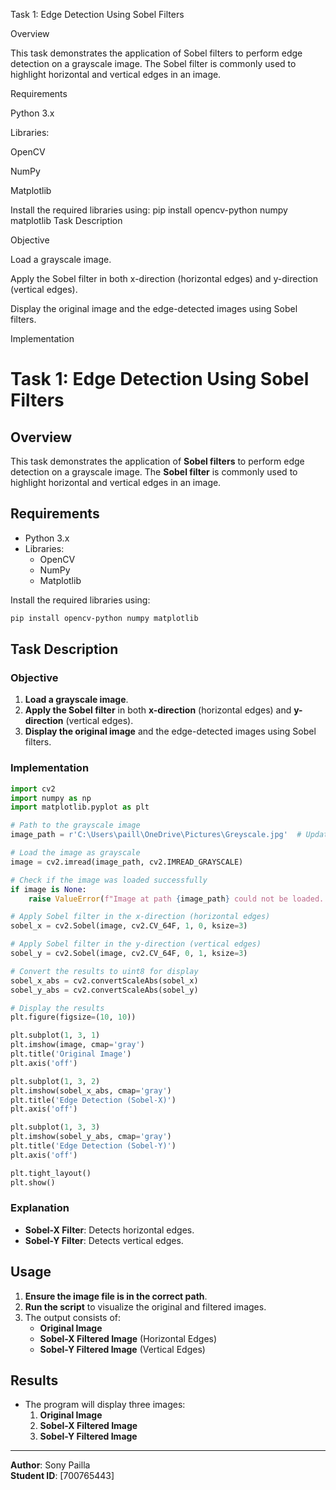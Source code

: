 Task 1: Edge Detection Using Sobel Filters

Overview

This task demonstrates the application of Sobel filters to perform edge detection on a grayscale image. The Sobel filter is commonly used to highlight horizontal and vertical edges in an image.

Requirements

Python 3.x

Libraries:

OpenCV

NumPy

Matplotlib

Install the required libraries using:
pip install opencv-python numpy matplotlib
Task Description

Objective

Load a grayscale image.

Apply the Sobel filter in both x-direction (horizontal edges) and y-direction (vertical edges).

Display the original image and the edge-detected images using Sobel filters.

Implementation
# Task 1: Edge Detection Using Sobel Filters

## Overview
This task demonstrates the application of **Sobel filters** to perform edge detection on a grayscale image. The **Sobel filter** is commonly used to highlight horizontal and vertical edges in an image.

## Requirements
- Python 3.x
- Libraries:
  - OpenCV
  - NumPy
  - Matplotlib

Install the required libraries using:
```bash
pip install opencv-python numpy matplotlib
```

## Task Description
### Objective
1. **Load a grayscale image**.
2. **Apply the Sobel filter** in both **x-direction** (horizontal edges) and **y-direction** (vertical edges).
3. **Display the original image** and the edge-detected images using Sobel filters.

### Implementation
```python
import cv2
import numpy as np
import matplotlib.pyplot as plt

# Path to the grayscale image
image_path = r'C:\Users\paill\OneDrive\Pictures\Greyscale.jpg'  # Update the path as needed

# Load the image as grayscale
image = cv2.imread(image_path, cv2.IMREAD_GRAYSCALE)

# Check if the image was loaded successfully
if image is None:
    raise ValueError(f"Image at path {image_path} could not be loaded. Please check the path.")

# Apply Sobel filter in the x-direction (horizontal edges)
sobel_x = cv2.Sobel(image, cv2.CV_64F, 1, 0, ksize=3)

# Apply Sobel filter in the y-direction (vertical edges)
sobel_y = cv2.Sobel(image, cv2.CV_64F, 0, 1, ksize=3)

# Convert the results to uint8 for display
sobel_x_abs = cv2.convertScaleAbs(sobel_x)
sobel_y_abs = cv2.convertScaleAbs(sobel_y)

# Display the results
plt.figure(figsize=(10, 10))

plt.subplot(1, 3, 1)
plt.imshow(image, cmap='gray')
plt.title('Original Image')
plt.axis('off')

plt.subplot(1, 3, 2)
plt.imshow(sobel_x_abs, cmap='gray')
plt.title('Edge Detection (Sobel-X)')
plt.axis('off')

plt.subplot(1, 3, 3)
plt.imshow(sobel_y_abs, cmap='gray')
plt.title('Edge Detection (Sobel-Y)')
plt.axis('off')

plt.tight_layout()
plt.show()
```

### Explanation
- **Sobel-X Filter**: Detects horizontal edges.
- **Sobel-Y Filter**: Detects vertical edges.

## Usage
1. **Ensure the image file is in the correct path**.
2. **Run the script** to visualize the original and filtered images.
3. The output consists of:
   - **Original Image**
   - **Sobel-X Filtered Image** (Horizontal Edges)
   - **Sobel-Y Filtered Image** (Vertical Edges)

## Results
- The program will display three images:
  1. **Original Image**
  2. **Sobel-X Filtered Image**
  3. **Sobel-Y Filtered Image**


---
**Author**: Sony Pailla  
**Student ID**: [700765443]

